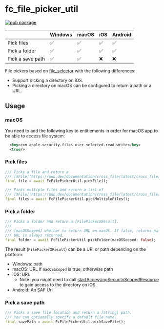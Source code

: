 # fc_file_picker_util

[![pub package](https://img.shields.io/pub/v/fc_file_picker_util.svg)](https://pub.dev/packages/fc_file_picker_util)

|                  | Windows | macOS | iOS | Android |
| ---------------- | ------- | ----- | --- | ------- |
| Pick files       | ✅      | ✅    | ✅  | ✅      |
| Pick a folder    | ✅      | ✅    | ✅  | ✅      |
| Pick a save path | ✅      | ✅    | ❌  | ❌      |

File pickers based on [file_selector](https://pub.dev/packages/file_selector) with the following differences:

- Support picking a directory on iOS.
- Picking a directory on macOS can be configured to return a path or a URL.

## Usage

### macOS

You need to add the following key to entitlements in order for macOS app to be able to access file system:

```xml
  <key>com.apple.security.files.user-selected.read-write</key>
  <true/>
```

### Pick files

```dart
/// Picks a file and return a
/// [XFile](https://pub.dev/documentation/cross_file/latest/cross_file/XFile-class.html).
final file = await FcFilePickerUtil.pickFile();

/// Picks multiple files and return a list of
/// [XFile](https://pub.dev/documentation/cross_file/latest/cross_file/XFile-class.html).
final files = await FcFilePickerUtil.pickMultipleFiles();
```

### Pick a folder

```dart
/// Picks a folder and return a [FilePickerXResult].
///
/// [macOSScoped] whether to return URL on macOS. If false, returns path. On iOS,
/// URL is always returned.
final folder = await FcFilePickerUtil.pickFolder(macOSScoped: false);
```

The result (`FilePickerXResult`) can be a URI or path depending on the platform:

- Windows: path
- macOS: URL if `macOSScoped` is true, otherwise path
- iOS: URL
  - Note: you might need to call [startAccessingSecurityScopedResource](https://pub.dev/packages/accessing_security_scoped_resource) to gain access to the directory on iOS.
- Android: An SAF Uri

### Pick a save path

```dart
/// Picks a save file location and return a [String] path.
/// You can optionally specify a default file name.
final savePath = await FcFilePickerUtil.pickSaveFile();
```
